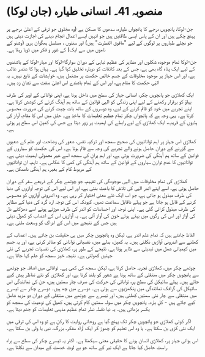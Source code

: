 # منصوبہ 41۔ انسانی طیارہ (جان لوکا)

جن-لوکا، پانچویں درجے کا پانچواں طیارہ، سدھوں کا مسکن ہے (وہ مخلوق جو ترقی کے اعلیٰ درجے پر پہنچ چکے ہیں اور ان کے پاس ایسی طاقتیں ہیں جو انہیں ایسے اعمال انجام دینے کی اجازت دیتی ہیں جو نچلے طیاروں پر لوگوں کے لیے "مافوق الفطرت" ہیں) اور سنتوں ، مسلسل بھگوان ہری (وشنو کے ناموں میں سے ایک) کے غور و فکر میں ڈوبا رہتا ہے۔

جن-لوکا تمام موجودہ شکلوں اور مظاہر کی عظیم تباہی کے دوران سوارگا-لوکا اور مہار-لوکا کے باشندوں کے لیے ایک پناہ گاہ بھی ہے، جس کے بعد کائنات کو دوبارہ تخلیق کیا گیا ہے۔ یہاں ہوا کا عنصر غالب ہے، اور اس جہاز پر موجود مخلوقات کے جسم خالص حکمت پر مشتمل ہیں، خواہشات کے تابع نہیں۔ یہ الہٰی حکمت کا مقام ہے، اور اس کے تمام باشندے اس اعلیٰ صفت سے نشان زد ہیں۔

ایک کھلاڑی جو پانچویں چکر، انسانی جہاز کی سطح میں داخل ہوتا ہے، اپنی توانائی کے اوپر کی طرف بہاؤ کو برقرار رکھنے کے لیے اپنی زندگی کو الہی قوانین کے ساتھ ہم آہنگ کرنے کی کوشش کرتا ہے۔ اپنے تجربے میں خود کو قائم کرنے کے لیے، وہ دوسروں کے ساتھ بات چیت کرنے کی ضرورت محسوس کرتا ہے۔ یہی وجہ ہے کہ پانچواں چکر تمام عظیم تعلیمات کا ماخذ ہے۔ حلق میں اس کا مقام، آواز کی ہڈیوں کے قریب، ایک کھلاڑی کے لیے رابطے کی اہمیت پر زور دیتا ہے جس کی کمپن اس سطح پر ہوتی ہے۔

کھلاڑی اس جہاز پر اہم توانائیوں کی صحیح سمجھ اور تزکیہ نفس، شعور کی وضاحت اور علم کے شعبوں سے گزرنے کے دوران حاصل ہونے والے تجربے کی وجہ سے قائم ہوتا ہے۔ اس کی حکمت کو سیاروں کے قوانین کے ساتھ ہم آہنگی کی ضرورت ہوتی ہے، اور اہم پران کی سمجھ اسے غیر معمولی اہمیت دیتی ہے۔ توانائیوں کا عدم توازن سیاروں کے قوانین کے ساتھ ہم آہنگی کی کمی کا عکاس ہے۔ تاہم، ان توانائیوں کے مربوط کام کے بغیر، ہم آہنگی ناممکن ہے۔

کھلاڑی کی تمام مخلوقات میں الہی موجودگی کی تفہیم، جو چوتھے چکر کے ذریعے سفر کے دوران حاصل ہوتی ہے، اسے اپنے اندر الہی کی تلاش کا باعث بنتی ہے، اور اس لیے اس کی توجہ آوازوں کی دنیا کی طرف مبذول ہو جاتی ہے، جو اب ایک نئے معنی اختیار کر رہی ہے۔ وہ اندرونی آوازوں کو محسوس کرنے کے قابل ہو جاتا ہے جو پہلے ناقابل سماعت تھیں، کیونکہ اس کی توجہ ارد گرد کی دنیا کے مظاہر کی طرف مبذول کرائی گئی ہے۔ اپنی توجہ اور احساسات کو اندر کی طرف موڑتے ہوئے اسے دھڑکتے دل کی آواز اور اس کی رگوں میں بہتے ہوئے خون کی آواز آتی ہے۔ یہ آوازیں اس کے اعصاب کو کھول دیتی ہیں جس کے نتیجے میں اس کے ادراک کو وسعت ملتی ہے۔

الفاظ جانتے ہیں کہ تمام علم اندر ہے، لیکن وہ پانچویں چکر میں ہی حقیقت بن جاتے ہیں۔ اعصاب کے کھلنے سے اندرونی آوازیں نکلتی ہیں۔ یہ کمپن، بدلے میں، نفسیاتی توانائی کو متاثر کرتی ہے، اور یہ جسم میں کیمیائی عمل میں تبدیلی سے ظاہر ہوتا ہے. نتیجے کے طور پر، کھلاڑی کی نفسیات تجربے کی نئی جہتیں کھولتی ہے۔ نتیجہ خیز سمجھ کو علم کہا جاتا ہے۔

چوتھے چکر میں، کھلاڑی تجربہ حاصل کرتا ہے، لیکن سمجھ کی کمی ہے۔ توانائی میں اضافہ جو چوتھے سے پانچویں چکر میں منتقلی کے ساتھ ہوتا ہے شعور کو بلند کرتا ہے، اور کھلاڑی کو نئے تناظر پیش کیے جاتے ہیں۔ پہلے سائیکل کی سطح پر، توانائی کی حرکت کی صرف چار سمتیں ہیں، جن کی نمائندگی اس سائیکل کی گرافک نمائندگی میں پنکھڑیوں سے ہوتی ہے۔ دوسرے میں چھ ہیں۔ دوسرے چکر سے تیسرے میں منتقلی سے چار نئی سمتیں کھلتی ہیں، اور تیسرے سے چوتھے میں منتقلی کے دوران دو مزید شامل کیے جاتے ہیں - کل بارہ۔ پانچویں چکر میں سولہ سمتیں کام کرتی ہیں، کھیل کی نوعیت کی سمجھ کو یکسر بڑھاتی ہیں۔ یہ نیا نقطہ نظر تمام عظیم مذہبی تعلیمات کو جنم دیتا ہے۔

اگر کوئی کھلاڑی جو پانچویں چکر تک پہنچ گیا ہے روحانی روایت کا رکن ہے تو وہ اس کی ترقی میں ایک نئی کڑی بن سکتا ہے۔ یا وہ اس تعلیم کو چھوڑ کر ایک آزاد مفکر، بزرگ، نبی یا ولی بن سکتا ہے۔

اس ہوائی جہاز پر، کھلاڑی انسان ہونے کا حقیقی معنی سیکھتا ہے۔ اکثر یہ تیسرے چکر کی سطح سے براہ راست حاصل کیا جاتا ہے ایک تیر کے ساتھ جو بے لوث خدمت کے میدان سے نکلتا ہے۔
